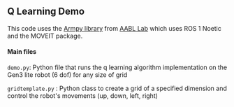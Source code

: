 ## Q Learning Demo 

This code uses the [Armpy library](https://github.com/AABL-Lab/armpy) from [AABL Lab](https://aabl.cs.tufts.edu/) which uses ROS 1 Noetic and the MOVEIT package.

#### Main files 

`demo.py`: Python file that runs the q learning algorithm implementation on the Gen3 lite robot (6 dof) for any size of grid

`gridtemplate.py` : Python class to create a grid of a specified dimension and control the robot's movements (up, down, left, right) 
